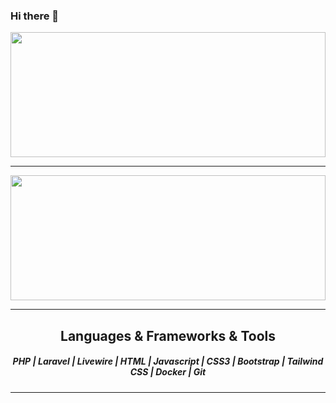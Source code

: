 ### Hi there 👋

<a href="https://github.com/cjatoba/github-readme-stats" title="Go to Source">
  <img
       width="100%"
       height="200"
       src="https://github-readme-stats.vercel.app/api?username=cjatoba&show_icons=true&theme=dark"
  >
</a>
<hr>
<a href="https://github.com/cjatoba/github-readme-stats">
  <img
       width="100%"
       height="200"
       src="https://github-readme-stats.vercel.app/api/top-langs/?username=cjatoba&layout=compact&theme=dark"
  >
</a>
<hr>


<h2 align="center">Languages & Frameworks & Tools</h2>

<h5 align="center">PHP | Laravel | Livewire | HTML | Javascript | CSS3 | Bootstrap | Tailwind CSS | Docker | Git</h5>

<hr>
